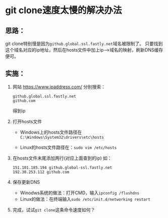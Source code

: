 # git clone速度太慢的解决办法

## 思路：

git clone特别慢是因为`github.global.ssl.fastly.net`域名被限制了。
只要找到这个域名对应的ip地址，然后在hosts文件中加上ip–>域名的映射，刷新DNS缓存便可。

## 实施：

1. 网站 https://www.ipaddress.com/ 分别搜索：

   ```
   github.global.ssl.fastly.net
   github.com
   ```

   得到ip

2. 打开hosts文件

   - Windows上的hosts文件路径在`C:\Windows\System32\drivers\etc\hosts`

   - Linux的hosts文件路径在：`sudo vim /etc/hosts`

3. 在hosts文件末尾添加两行(对应上面查到的ip)
   如：

   ```
   151.101.185.194 github.global-ssl.fastly.net
   192.30.253.112 github.com
   ```

4. 保存更新DNS

   - Winodws系统的做法：打开CMD，输入`ipconfig /flushdns`
   - Linux的做法：在终端输入`sudo /etc/init.d/networking restart`

5. 完成，试试`git clone`这条命令速度如何？